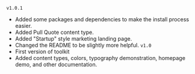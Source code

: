 ```v1.0.1```
- Added some packages and dependencies to make the install process easier.
- Added Pull Quote content type.
- Added "Startup" style marketing landing page.
- Changed the README to be slightly more helpful.
```v1.0```
- First version of toolkit
- Added content types, colors, typography demonstration, homepage demo, and other documentation.
